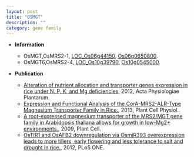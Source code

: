 ```yaml
---
layout: post
title: "OSMGT"
description: ""
category: gene family
---
```


* **Information**  
    + OsMGT,OsMRS2-1, [LOC_Os06g44150](http://rice.plantbiology.msu.edu/cgi-bin/ORF_infopage.cgi?orf=LOC_Os06g44150), [Os06g0650800](http://rapdb.dna.affrc.go.jp/viewer/gbrowse_details/irgsp1?name=Os06g0650800).
    + OsMGT6,OsMRS2-4, [LOC_Os10g39790](http://rice.plantbiology.msu.edu/cgi-bin/ORF_infopage.cgi?orf=LOC_Os10g39790), [Os10g0545000](http://rapdb.dna.affrc.go.jp/viewer/gbrowse_details/irgsp1?name=Os10g0545000).

* **Publication**  
    + [Alteration of nutrient allocation and transporter genes expression in rice under N, P, K, and Mg deficiencies](http://www.ncbi.nlm.nih.gov/pubmed?term=Alteration+of+nutrient+allocation+and+transporter+genes+expression+in+rice+under+N,+P,+K,+and+Mg+deficiencies%5BTitle%5D), 2012, Acta Physiologiae Plantarum.
    + [Expression and Functional Analysis of the CorA-MRS2-ALR-Type Magnesium Transporter Family in Rice.](http://www.ncbi.nlm.nih.gov/pubmed?term=Expression+and+Functional+Analysis+of+the+CorA-MRS2-ALR-Type+Magnesium+Transporter+Family+in+Rice.%5BTitle%5D), 2013, Plant Cell Physiol..
    + [A root-expressed magnesium transporter of the MRS2/MGT gene family in Arabidopsis thaliana allows for growth in low-Mg2+ environments.](http://www.ncbi.nlm.nih.gov/pubmed?term=A+root-expressed+magnesium+transporter+of+the+MRS2/MGT+gene+family+in+Arabidopsis+thaliana+allows+for+growth+in+low-Mg2++environments.%5BTitle%5D), 2009, Plant Cell.
    + [OsTIR1 and OsAFB2 downregulation via OsmiR393 overexpression leads to more tillers, early flowering and less tolerance to salt and drought in rice.](http://www.ncbi.nlm.nih.gov/pubmed?term=OsTIR1+and+OsAFB2+downregulation+via+OsmiR393+overexpression+leads+to+more+tillers,+early+flowering+and+less+tolerance+to+salt+and+drought+in+rice.%5BTitle%5D), 2012, PLoS ONE.


